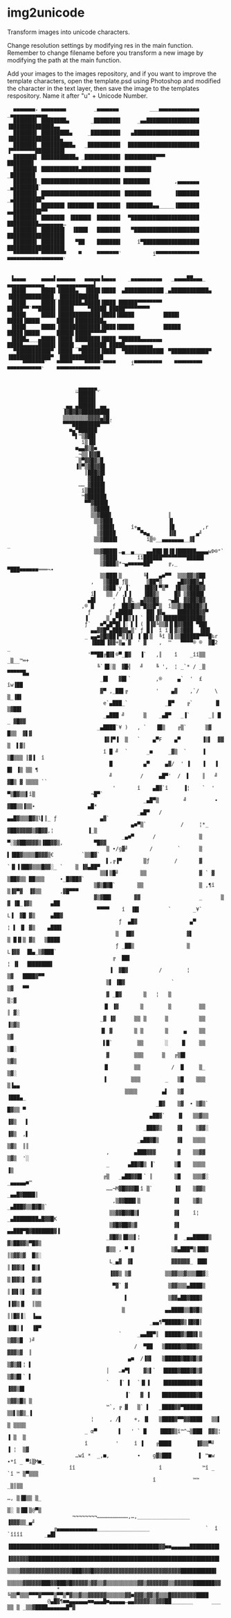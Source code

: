 # img2unicode
Transform images into unicode characters.

Change resolution settings by modifying res in the main function. Remember to change filename before you transform a new image by modifying the path at the main function.

Add your images to the images repository, and if you want to improve the template characters, open the template.psd using Photoshop and modified the character in the text layer, then save the image to the templates respository. Name it after "u" + Unicode Number.


      ▄▄▄▄▄▄▄, ▄▄▄▄▄▄▄▄         _▄▄▄▄▄▄▄          ___▄▄▄▄▄▄▄▄▄▄▄▄▄                _▄▄▄▄▄▄▄▄▄▄▄▄_          
      ███████▌ ████████▄       _████████▌     _▄▄█████████████████                ▐██████████████▄▄       
      ███████▌ █████████▄     _█████████▌   ▄█████████████████████                ▐████████████████▄      
      ███████▌ ██████████▄   _██████████▌  ███████████████████████                ▐▀▀▀▀▀▀▀▀█████████▌     
      ███████▌ ███████████▄ _███████████▌ ██████████▀▀▀                                     ████████▌     
      ███████▌ ████████████▄████████████▌ ████████▌                                        _████████      
      ███████▌ █████████████████████████▌▐████████        ,▄▄▄▄▄▄▄                       _▄████████`      
      ███████▌ █████████████████████████▌ ████████▌       ▐███████                    _▄█████████▀        
      ███████▌ ███████▌▐████████ ███████▌ ▐████████▄▄_____▐███████                 ▄▄█████████▀▀          
      ███████▌ ███████▌ ▐██████  ███████▌  ▀██████████████████████                ██████████▄▄▄▄▄▄▄▄…     
      ███████▌ ███████▌  ▐████   ███████▌   ▀█████████████████████                ██████████████████▌     
      ███████▌ ███████▌   ▀██    ███████▌     î▀██████████████████                ██████████████████▌     
      ▀▀▀▀▀▀▀▀ ▀▀▀▀▀▀▀▀    ▀     ▀▀▀▀▀▀▀`          î▀▀▀▀▀▀▀▀▀▀▀▀▀▀                ▀▀▀▀▀▀▀▀▀▀▀▀▀▀▀▀▀▀`     
                                                                                                              
                                                                                                                        
     ▐▄▄▄▄     ▄▄▄▄▌▄▄▄▄▄▄   ▄▄▄▄▄▐▄▄▄▄    _▄▄▄▄▄▄▄▄▄▄   _▄▄▄▄██▄▄▄_    ▄▄▄▄▄▄▄▄▄▄▄▄_   ▄▄▄▄▄▄▄▄▄▄▄▄▌     
     ▐████     ████▌▐█████▄_ ▐████▐████  ▄████████████▌_▄████████████▄ ▐██████████████_ ████████████▌     
     ▐████     ████▌▐███████▄█████▐████ ██████▀▀▀▀▀▀▀▀ █████▀▀`▀▀█████▌▐████▌    ▀█████ █████▀▀▀▀▀▀▀▀     
     ▐████     ████▌▐█████████████▐████▐█████         ▐████▌      █████▐████▌     █████▌█████████▄        
     ▐████     ████▌▐█████████████▐████▐█████         ▐█████      █████▐████▌     █████▌█████▀▀▀▀▀        
     ▐████▄___▄████▌▐████ ████████▐████ ▀██████▄▄▄▄▄▄▄ █████▄▄▄▄▄█████▌▐████▌__▄▄██████ █████▄▄▄▄▄▄▄▄▄    
      ▀███████████▀ ▐████  ▀██████▐████  ▀████████████▌ ▀████████████▀ ▐█████████████▀  ██████████████    
         ▀▀▀▀▀▀▀`   ▀▀▀▀▀    ▀▀▀▀▀™▀▀▀▀     î▀▀▀▀▀▀▀▀▀    ▀▀▀▀▀▀▀▀▀     ▀▀▀▀▀▀▀▀▀▀▀`    ▀▀▀▀▀▀▀▀▀▀▀▀▀▀      
                                                                                                                       
                                                                                                                 
                          _▄▄▄▄▄▄_                                                                                 
                          ™█████▌`                                                                                 
                           █████▌                                                                                  
                      _▄▄_▄█████▌_▄▄_                                                                              
                      ▐▓█▓█▓█████████                                                                              
                      ▒▒▒▒▒▒▒▒▓▓▓▓▄▓█,                                                                             
                      ▀▀▀█████████▀▀▀`                                                                             
                        ■▄▀██████                                                                                  
                         ▀▌™▒▓██▌                                                                                  
                            î▒▐█▌                                                                                  
                          ■▄▄▓▒▓■_                                                                                 
                          _¬▒▒▐▓▓█_                                                                                
                           ▒▀▓▓█▓▒█                                                                                
                          ▐▒▀▒▓█▓▓█▌                                                                               
                             ║███▓█▌                                                                               
                              ▓████                                                                                
                           ……_▓████▌                                                                               
                            î▒█████▌                                                                               
                            ™▓██████                                                                               
                             ▀▀▓████▌                                                                              
                               ▒▓████                                                                              
                               ▒▒▓███▌                  ║                                                          
                                ▒▒▓███                  ▐▌                                                         
                                 ▒▓███▌     î+▄_        ▐█         ,r                                              
                                 ▒▓████        ▀■▄_     ▐▓▌     _▄╝                                                
                                ▒▒▓████▌         î▒®__▄▄▄▄▄▄▄__▓▌          _                                       
                                ▒▒▓████▌…▄__▄____▄▄███▐█▐█▐██████▄▄▄▄wÞ®"`                                         
                                  ▒▓███▌      îî██████▀▀▀▀▀▀▀▀█████▌                                               
                                  ▒▓███▒*¬▄■■■■■██▀     ╔,_     ▀███■■■■■■═══¬∙                                    
                                  ▒▒███▌▒       ╚▌  _▄■▀▀  ▒▒▒▓▓▒▓██                                               
                               ,   ▒▓███ ƒ▒      ▒██▀▒__   ▄█▓▓██▓▄▌                                               
                                   ▒▓██`y ▐`    ▐██▓▌▀▒▀  ▐█▒▒▓███▓▓                                               
                               î▌   ▒▒ / ,▌▐    ▐██▓▒     █▓ ▒▓████▌                                               
                              ▄█▌     '  ▐_▓L _▄▓▓▓█▓   ¬▄█▌ ▓▓██▓█▓                                               
                            ,® █      ƒ _██▓█▒▒▀█▓▓█▀▒  î▒▒▓▒█████▓▒▌                                              
                              ƒ      ƒ ▄████▌    ██▌▐▓▄____███████▓▓▀                                              
                             ▐     _▒ ▄▀█▐█▒▐▐ ` ██▌▓▒▐████████████▓                                               
                             ƒ`  _■▀▄█▀█▌▐░ ▌▐ ( █▐▓╚▒▒▓▐▌█▓▓███ ▀██▌                                              
                               ▄▄▓▓█▀▄███▓▓▄▒' ƒ_█▐  î î▐▌▓▒▓███__▐██▌                                             
                             _ ▄▄■▓█▓██▐▀▒▐▒▌ ▐ █▌▒  ╚î ▒▌▒▒██████▀▀▀█‰r                                           
                               ▐███▌▐▓▓+▒▄`▓  ' ▓    ,  ™   ▀▀▀▀® ®  ▓█2  _                                        
                              '▀▀██╔█▓▌®▀_█▓   ▐`   ,║    î    _îî▒▒ _▒__™═+                                       
                                 ╚`▐█░▒  ▓█╣   ╝    ╚ ',  ¦ _`* / _▒  ▀▀▀▀▀█▄                                      
                                  _█▌   ▓█▌`        ,®     ▄`  '  £      îw▐██                                     
                                  ▓▀ ,_██▌╔         '    ▄▓    ,`/     \  ▒_▐█▌                                    
                                   e`▄███_`            _█▀    ╔`       ▐▌  ▒▓██▌                                   
                                   _▄███ ╝      ▒    _▄█▀   _▐`      _║ █ _ ▓█▓▓                                   
                                 _▄████`¥ )   , `   ▐█▒    ╔▒`      ▒▓  █▒▒  ▓▌▓                                   
                                   ▐▓▐▀▐  ▒   `    ▄▀F    ▄▀       ▐▒▌  ▓▓ ▒  ▌▓║                                  
                                   î █ ╝  `      _■     _▓▒  `     ▐    ▒█▒▒▒ ║▓▐  î                               
                                     █          ▄▀     ▄▓/  ' ▐    ▐   ▐ █▌ ▐▒ ▒▒ ¶                                
                                     ╝         /     ▄█▀'  /  ▌    ║   ╝ ▓█▒ ▓ ▒▒▒▒ ``                             
                                      '       î    ▄█▓`î     ▐¦    `  ' ▀▒█▓▒▒▌î▒                  ¬█▀`            
                                                _▄█▀▒        ╝         ∙ ▓██▒▒▐▒▒∙                 ▄█*             
                                              _▄█▀   /              ▄▄█▓▒▒▒█▓▒l▌║_ ƒ              ▄▓`              
                                            ▄■▀▒`           /     ¦*_ ▓██▓▓▓▓▓▒▓█▓▓,¦           ▐_▒                
                                         _▄■▀      /              ▒ ▀░▒▓██▓▓▓▓▒▐██▓▓▒,          ▀█▓▓               
                                    ▒ ∙/g▓╝       /        `      ▒    ▌▐██▓▒▒▒▒█▓▓▓▒€         `▒▒█▓`              
                                    ▌,╔▐▀       ▒ƒ        /       ▓  `▐▌▐▐██▓▒▒▒█▓▓░_ `    ▒ ▐▓▄██▀                
                                  ▒▒▌▒█╝       ▒▒                 ▓ ` ▓  ▒██▓▒▒ ██▒▒▒     ∙_█▓██▓`                 
                                ▒▓▒█▓█`       ▒▒                  ▒ ,¶î  ▒▐▓▀▓  ▐▓▒▒      ,▓█▀▀▀                   
                                ▓▒▓██▌       ▓▓                   _      ▒ ▓ ▐█_▐▓▒      ▄██                       
                                 ▀▀▀▀    î  ▐█▌         `       _¥`       L▐  ▓█ ▓▒     ▄██▓                       
                                        ƒ  ▄█▓                 ▄▀         ¦ ▌ ▐▌ ▓▒    ▄███▌                       
                                       ▒  ▐█▓                 ▓▌          ▒ █▐▌▒ ▓▒   ▒████                        
                                       ƒ _██▒                 ▒            L▐▓▓  ▐█▄_▒▓███`                        
                                      ╔  ██▌                               ¦ ▐▌  ▐███████▌                         
                                     ▐  ▓█▓          /        ¦              ▒▓   ████▓▀▀                          
                                    ▒▌ ▐█▓               `                   ▒▓   ▀▀                               
                                    ▓ _█▓       ▒   ¦   ▒                   ▒¦▓                                    
                                   ▐▌ ▐▓       ▒        ▒         ▒▒        ║ ▓░                                   
                                  _▓ ▐▓      ▒▒ ▒      ▒          ▒▒        ▐▒▓▒                                   
                                  ▐▌ ▓       ▒ ▒       ▒     ▄    ▒▒         ▒▓                                    
                                   ▌█`        ▒▒       ░    ▐▌    ▒▒         ▒█░                                   
                                    ▓        ▒▒▒      ▒   ╔▒█▌               ▒▓▒                                   
                                   ▐▌        ▒▒          /  █     ▒_         ▒▓░                                   
                                   ▐        ▒▒▒        _   ▒█    ▒▒▒         ▒▐▄▄                                  
                                          ▒▒▒▒        ▄▌   ▒▓                 ▐███▄_                               
                                                    _█▓    ▒▓  ∙ ▒▓▒`         █▓▒▒ ▀                               
                                                  ▄██▓`    ▐▌   ▒▒▓▒▒         ▐▓▒   ▌                              
                                                _███▓▒     ▓▌    ▒▓▓░         ▐▓▒  ,▌                              
                                              _▄██▓█▒      ▓▌   ▒▒▒▒          ▒▓▒  ║║                              
                                    ,        ▄███▓▓▓       ▓    ▒▒▓▓          ▒▓▒  '░                              
                                    _      ▄██▓█▒ ▐`      ▒█    ▒▒▒▒           ▐▒                                  
                                   ╔▒   _▄██▓▓█▌` ║       ▒█    ▒▒▒▓░        _▄▄▄▄▄■™                              
                                    ……¬M▓█▓▓▓█▌î ▒`       ▐▓    ▒▓▓▒      _▄▄█▓████║                               
                                      ,▒▓▓███▌▒           ▓▌    ▒▓▒    _▄███▓▒▒█▓█▒`                               
                                     ▒▒▓▓█▓▓█▒▌           ▓▌    î¦  _▄████████▄█▓▓█K                               
                                     ▒▓█▓██▓▒▓            ▓▌     ▄▄███▀█▓███████▓▐                                 
                                    _▓█▓▒▐█▒▒▌¦           ▓  _▄▄█████▒ ▓▒██▓▓▒▀█▓▒                                 
                                    ▓▒▒ , ▀ ▓            ▒▓▄███▀▒▐██▓  ║▒▓▓▒▓  █▒░                                 
                                     L_▄▓  ▓▌            ▓▓▓▓▓▓_ ▐██▌  ║▐▓▓▒▌  █▒▌                                 
                                     ▐▓▓▒ ▒▓           ▒▒▓▓▒▒▓▒▒▒██▓░  ▒▐▓▓▒▌  ▓▒▓                                 
                                      ▀▓` ▓             ▒▓▓▒▒▒▄████▒   ║▐▓▌▒▌  ▓▒▓                                 
                                          ▌             ▒▓▓▄██▓███▓    ▐▐▓▒▐▌  ║▒▒                                 
                                         ▒             ▄▄████▒▒█▓█▒    ║║█▓▐░  ▐▄▄                                 
                                                  _▄▄¶▀█████▓▒▐█▓█║    ▐▓█║▐   ▐█▀                                 
                                        `     _▄▄██▀║  █████▓▒██▓▌▒    ▒▓▓▒█  )╝                                   
                                             /  ▀██   ▒█████▓▓███▓▒    ▓▓▓▒▓  ║                                    
                                           ▄■  /▐▓▌   ▒█████▓██▓█▒▓    ▒▓▒▓▌¦ ▌                                    
                                    │   …■▀▌    ▓▒▌`  ▐████▓███▓█▒▓    ▒▓▒█▌` ▌                                    
                                    `   ▐` ▌  `▐▌▐    ▐██████████▓█   ▐▓▓▒█▌                                       
                                          ▐`   ▓ ▐    ███████████▓█   ▒▓▓▒█▒ ▒                                     
                                    ™`, ╔ ▓   ▒` ▌   _████▓▓▀██████   ▒▒▌▒▓▒_▐                                     
                               ¦     , /▌    +, ▐▌   ▒████▓▀▀▓▓████   ▒▒▌ ▒ ▒▒▒▒                                   
                             _ œ▀       ▌   ' ` █    ▐███▓▒î™^¬▒███  ▓▓▒¦ ▐ ▒  ▒                                   
                             î         '     î ▐    ╔████        ▐▓▒▒▀╝   ▐ ¦  ▒▓                                  
                          …wî *  _,■,         ∙    g▓▒███         ▌ ™■w   ∙*î _ ▀î▒M■_                             
                        îî                           î             ™î _      `î ™ ▒▀▒▒▒                            
                                                   î            ™™                _▒║▒▒                            
                                                                             …, ▒▐█▒▒ ▒_                           
                                                                             ▒░ ▒▐█▌▒@▀▒                           
                         ¬¬¬¬¬¬¬¬…………………………,…,_________________                  ▐▓▓▓▒▒_▄╝                         
                   ╔▄▄▄▄▄▄▄▄▄▄▄▄▄_________________                  `  î `îîîî       _▄█▌                          
                    ▐████████████████████████████████████████████████▓▓■■▄▄▄▄▄▄█████████▌                          
                    ▐▓▓▓▓▓▓█████████████████████████████████████████████████████████████▌                          
                     ▒▒▒▒▓▓▓▓▓▓▓▓▓▓▓▓▓▓▓▓▓███▓▓▓█▓▓▓▓▓▓▓▓▓▓▓▓▓▓▓▓▓▓▓▓▓▓▓▓▓▓▓▓███████████▌                          
                     ▒▒▒▒▒▓▓▓▓▓▓███▓▓███▓█▓▓▓▓▓▒▓▓▒▒▓▒▒▒▒▒▒▒▒▒▒▓▓▒▓▓▓▓▓▓▓▒▒▓▓▓▓▓▓███████▓▓                         
                    *    ╚▒▒▀▒▒▒▀▀▀▓▀▀▀▀▒▀▀▒▀▓▒▒▓▒▒▓▓▓▓▓▓▒▒▒▒▒▒▓▓■▓▓▓▒▓▓▒▓▒▒▒█▓▓▓▓▓▓▓▓████                         
                 @▄█▓¶■■▄▄▄▄▄▄■■▄▄▄█■▄▄▄▄▄…▄▄▓▓▓▓▓▒▒▓▓▓██_______      ___    ▒▒ ▒ _▒▒▓████▄▄▄▄▄▄█▀▓                
                                                                                                                    
